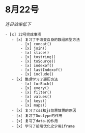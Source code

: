 # 8月22号
*连日效率低下*
    
    - [x] 22号完成事项
       - [x] 复习了不改变自身的数组原型方法
           - [x] concat()
           - [x] join()
           - [x] slice()
           - [x] tostring()
           - [x] toSource()
           - [x] indexof()
           - [x] lastIndexof()
           - [x] include()
       - [x] 整理学习了遍历方法
           - [x] forEach()
           - [x] every()
           - [x] filter()
           - [x] values()
           - [x] keys()
           - [x] maps()
       - [x] 复习了css和js位置放置的原因
       - [x] 复习了Doctype的作用
       - [x] 复习了data-的作用
       - [x] 学习了前端优化之少用iframe
       